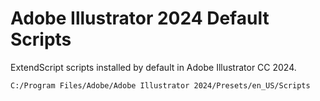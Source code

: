 # Adobe Illustrator 2024 Default Scripts

ExtendScript scripts installed by default in Adobe Illustrator CC 2024.

`C:/Program Files/Adobe/Adobe Illustrator 2024/Presets/en_US/Scripts`

